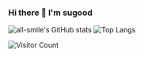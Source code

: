 ### Hi there 👋 I'm sugood

![all-smile's GitHub stats](https://github-readme-stats.vercel.app/api?username=sugood&show_icons=true&theme=tokyonight) ![Top Langs](https://github-readme-stats.vercel.app/api/top-langs/?username=all-smile&layout=compact&theme=tokyonight)

![Visitor Count](https://profile-counter.glitch.me/sugood/count.svg)
